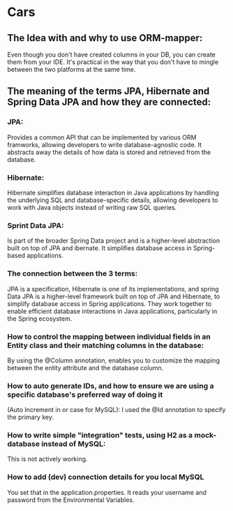 # Cars
## The Idea with and why to use ORM-mapper:
Even though you don't have created columns in your DB, you can create them 
from your IDE. It's practical in the way that you don't have to mingle between the two platforms at the same time.

## The meaning of the terms JPA, Hibernate and Spring Data JPA and how they are connected:

### JPA:
Provides a common API that can be implemented by various ORM framworks, allowing developers to write database-agnostic code. 
It abstracts away the details of how data is stored and retrieved from the database.

### Hibernate:
Hibernate simplifies database interaction in Java applications by handling the underlying SQL and database-specific details, 
allowing developers to work with Java objects instead of writing raw SQL queries.

### Sprint Data JPA:
Is part of the broader Spring Data project and is a higher-level abstraction built on top of JPA and ibernate. 
It simplifies database access in Spring-based applications.

### The connection between the 3 terms:
JPA is a specification, Hibernate is one of its implementations, and spring Data JPA is a higher-level framework built 
on top of JPA and Hibernate, to simplify database access in Spring applications. They work together to enable efficient 
database interactions in Java applications, particularly in the Spring ecosystem.

### How to control the mapping between individual fields in an Entity class and their matching columns in the database:
By using the @Column annotation, enables you to customize the mapping between the entity attribute and the database column.

### How to auto generate IDs, and how to ensure we are using a specific database's preferred way of doing it 
(Auto Increment in or case for MySQL):
I used the @Id annotation to specify the primary key.

### How to write simple "integration" tests, using H2 as a mock-database instead of MySQL:
This is not actively working.

### How to add (dev) connection details for you local MySQL
You set that in the application.properties. It reads your username and password from the Environmental Variables.